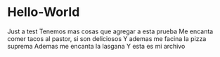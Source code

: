 # Hello-World

Just a test
Tenemos mas cosas que agregar a esta prueba
Me encanta comer tacos al pastor, si son deliciosos
Y ademas me facina la pizza suprema
Ademas me encanta la lasgana
Y esta es mi archivo

